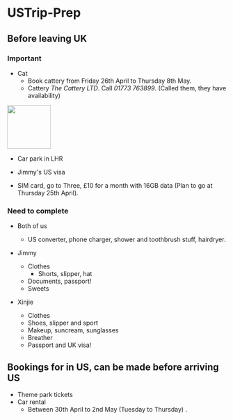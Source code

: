 # USTrip-Prep
## Before leaving UK
### Important
- Cat 
  - Book cattery from Friday 26th April to Thursday 8th May.
  - Cattery _The Cattery LTD_. Call _01773 763899_. (Called them, they have availability)

<img src="https://github.com/StarryXinZ/USTrip-Prep/assets/123643693/77b991fa-5ae8-424c-8528-25fe2d2a3bd8" width="100" height="100">

- Car park in LHR

- Jimmy's US visa

- SIM card, go to Three, £10 for a month with 16GB data (Plan to go at Thursday 25th April).
    
### Need to complete
- Both of us
  - US converter, phone charger, shower and toothbrush stuff, hairdryer.
    
- Jimmy
  - Clothes
    - Shorts, slipper, hat
  - Documents, passport!
  - Sweets

- Xinjie
  - Clothes
  - Shoes, slipper and sport
  - Makeup, suncream, sunglasses
  - Breather
  - Passport and UK visa!


## Bookings for in US, can be made before arriving US


- Theme park tickets 
- Car rental
  - Between 30th April to 2nd May (Tuesday to Thursday) .

